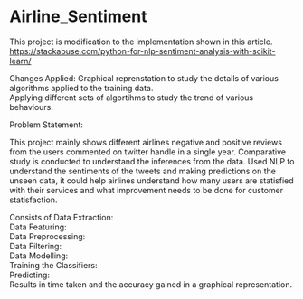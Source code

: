 # Airline_Sentiment

This project is modification to the implementation shown in this article.<br>
https://stackabuse.com/python-for-nlp-sentiment-analysis-with-scikit-learn/

Changes Applied:
Graphical reprenstation to study the details of various algorithms applied to the training data.<br>
Applying different sets of algortihms to study the trend of various behaviours.<br>

Problem Statement:

This project mainly shows different airlines negative and positive reviews from the users commented on twitter handle in a single year.
Comparative study is conducted to understand the inferences from the data. Used NLP to understand the sentiments of the tweets and making predictions on the unseen data, it could help airlines understand how many users are statisfied with their services and what improvement needs to be done for customer statisfaction.


Consists of Data Extraction:<br>
Data Featuring: <br>
Data Preprocessing: <br>
Data Filtering: <br>
Data Modelling: <br>
Training the Classifiers: <br>
Predicting:<br>
Results in time taken and the accuracy gained in a graphical representation.
